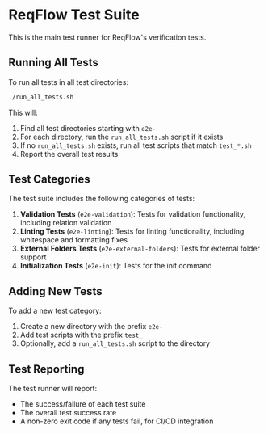 # ReqFlow Test Suite

This is the main test runner for ReqFlow's verification tests.

## Running All Tests

To run all tests in all test directories:

```bash
./run_all_tests.sh
```

This will:
1. Find all test directories starting with `e2e-`
2. For each directory, run the `run_all_tests.sh` script if it exists
3. If no `run_all_tests.sh` exists, run all test scripts that match `test_*.sh`
4. Report the overall test results

## Test Categories

The test suite includes the following categories of tests:

1. **Validation Tests** (`e2e-validation`): Tests for validation functionality, including relation validation
2. **Linting Tests** (`e2e-linting`): Tests for linting functionality, including whitespace and formatting fixes
3. **External Folders Tests** (`e2e-external-folders`): Tests for external folder support
4. **Initialization Tests** (`e2e-init`): Tests for the init command

## Adding New Tests

To add a new test category:
1. Create a new directory with the prefix `e2e-`
2. Add test scripts with the prefix `test_`
3. Optionally, add a `run_all_tests.sh` script to the directory

## Test Reporting

The test runner will report:
- The success/failure of each test suite
- The overall test success rate
- A non-zero exit code if any tests fail, for CI/CD integration